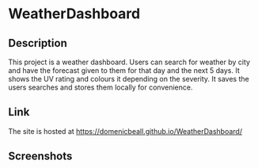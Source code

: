 # WeatherDashboard

## Description
This project is a weather dashboard. Users can search for weather by city and have the forecast given to them for that day and the next 5 days. It shows the UV rating and colours it depending on the severity. It saves the users searches and stores them locally for convenience.

## Link
The site is hosted at <a href="https://domenicbeall.github.io/WeatherDashboard/">https://domenicbeall.github.io/WeatherDashboard/</a>

## Screenshots